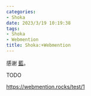 ```yaml
---
categories:
- Shoka
date: 2023/3/19 10:19:38
tags:
- Shoka
- Webmention
title: Shoka:+Webmention
---
```

感谢 [藍](https://kwaa.dev/indieweb)。

TODO

https://webmention.rocks/test/1
